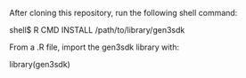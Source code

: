 After cloning this repository, run the following shell command:

shell$ R CMD INSTALL /path/to/library/gen3sdk

From a .R file, import the gen3sdk library with:

library(gen3sdk)